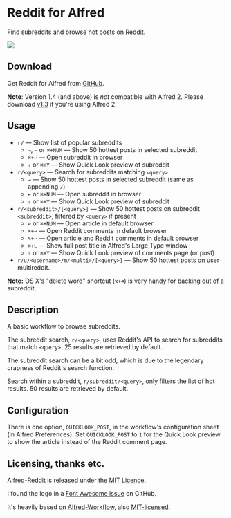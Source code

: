 
Reddit for Alfred
=================

Find subreddits and browse hot posts on [Reddit][reddit].

![][demo]


Download
--------

Get Reddit for Alfred from [GitHub][gh-releases].

**Note**: Version 1.4 (and above) is *not* compatible with Alfred 2. Please download [v1.3][v13] if you're using Alfred 2.


Usage
-----

- `r/` — Show list of popular subreddits
	- `⇥`, `↩` or `⌘+NUM` — Show 50 hottest posts in selected subreddit
	- `⌘+↩` — Open subreddit in browser
	- `⇧` or `⌘+Y` — Show Quick Look preview of subreddit
- `r/<query>` — Search for subreddits matching `<query>`
    - `⇥` — Show 50 hottest posts in selected subreddit (same as appending `/`)
    - `↩` or `⌘+NUM` — Open subreddit in browser
    - `⇧` or `⌘+Y` — Show Quick Look preview of subreddit
- `r/<subreddit>/[<query>]` — Show 50 hottest posts on subreddit `<subreddit>`, filtered by `<query>` if present
    - `↩` or `⌘+NUM` — Open article in default browser
    - `⌘+↩` — Open Reddit comments in default browser
    - `⌥+↩` — Open article and Reddit comments in default browser
    - `⌘+L` — Show full post title in Alfred's Large Type window
    - `⇧` or `⌘+Y` — Show Quick Look preview of comments page (or post)
- `r/u/<username>/m/<multi>/[<query>]` — Show 50 hottest posts on user multireddit.

**Note:** OS X's "delete word" shortcut (`⌥+⌫`) is very handy for backing out of a subreddit.


Description
-----------

A basic workflow to browse subreddits.

The subreddit search, `r/<query>`, uses Reddit's API to search for subreddits that match `<query>`. 25 results are retrieved by default.

The subreddit search can be a bit odd, which is due to the legendary crapness of Reddit's search function.

Search within a subreddit, `r/subreddit/<query>`, only filters the list of hot results. 50 results are retrieved by default.


Configuration
-------------

There is one option, `QUICKLOOK_POST`, in the workflow's configuration sheet (in Alfred Preferences). Set `QUICKLOOK_POST` to `1` for the Quick Look preview to show the article instead of the Reddit comment page.


Licensing, thanks etc.
----------------------

Alfred-Reddit is released under the [MIT Licence][mit].

I found the logo in a [Font Awesome issue][logo-source] on GitHub.

It's heavily based on [Alfred-Workflow][alfred-workflow], also [MIT-licensed][mit].


[reddit]: http://www.reddit.com
[mit]: http://opensource.org/licenses/MIT
[alfred-workflow]: http://www.deanishe.net/alfred-workflow/
[logo-source]: https://github.com/FortAwesome/Font-Awesome/issues/372
[gh-releases]: https://github.com/deanishe/alfred-reddit/releases
[demo]: https://raw.githubusercontent.com/deanishe/alfred-reddit/master/demo.gif
[v13]: https://github.com/deanishe/alfred-reddit/releases/tag/v1.3
